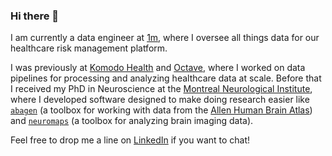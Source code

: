 ### Hi there 👋

I am currently a data engineer at [1m](https://www.1mplatform.com), where I oversee all things data for our healthcare risk management platform.

I was previously at [Komodo Health](https://www.komodohealth.com/) and [Octave](https://www.octavebio.com/), where I worked on data pipelines for processing and analyzing healthcare data at scale.
Before that I received my PhD in Neuroscience at the [Montreal Neurological Institute](https://www.mcgill.ca/bic/home), where I developed software designed to make doing research easier like [`abagen`](https://github.com/rmarkello/abagen) (a toolbox for working with data from the [Allen Human Brain Atlas](https://human.brain-map.org/)) and [`neuromaps`](https://github.com/netneurolab/neuromaps) (a toolbox for analyzing brain imaging data).

Feel free to drop me a line on [LinkedIn]([https://twitter.com/rossdavism](https://linkedin.com/in/rossmarkello)) if you want to chat!
